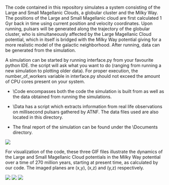 The code contained in this repository simulates a system consisting of the Large and Small Magellanic Clouds, a globular cluster and the Milky Way.
The positions of the Large and Small Magellanic cloud are first calculated 1 Gyr back in time using current position and velocity coordinates.
Upon running, pulsars will be generated along the trajectory of the globular cluster, who is simultaneously affected by the Large Magellanic Cloud potential, which in itself is bridged with the Milky Way potential giving for a more realistic model of the galactic neighborhood.
After running, data can be generated from the simulation.

A simulation can be started by running interface.py from your favourite python IDE. the script will ask what you want to do (ranging from running a new simulation to plotting older data). For proper execution, the number_of_workers variable in interface.py should not exceed the amount of CPU cores present on your system.

* \Code encompasses both the code the simulation is built from as well as the data obtained from running the simulations.

* \Data has a script which extracts information from real life observations on millisecond pulsars gathered by ATNF. The data files used are also located in this directory.

* The final report of the simulation can be found under the \Documents directory.

![](https://i.imgur.com/LuFyQi8.png)

For visualization of the code, these three GIF files illustrate the dynamics of the Large and Small Magellanic Cloud potentials in the Milky Way potential over a time of 270 million years, starting at present time, as calculated by our code. The imaged planes are (x,y), (x,z) and (y,z) respectively.

![](https://github.com/ErwanH29/Team-B-Millisecond-Pulsars/blob/master/xy_0_300%25_3f.gif) 
![](https://github.com/ErwanH29/Team-B-Millisecond-Pulsars/blob/master/xz_0_300%25_3f.gif)
![](https://github.com/ErwanH29/Team-B-Millisecond-Pulsars/blob/master/yz_0_300%25_3f.gif)
